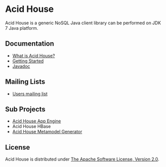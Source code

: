 Acid House
==========
Acid House is a generic NoSQL Java client library can be performed on JDK 7 Java platform.

Documentation
-------------
* [What is Acid House?](https://github.com/eiichiro/acidhouse/wiki/What-is-Acid-House%3F)
* [Getting Started](https://github.com/eiichiro/acidhouse/wiki/Getting-Started)
* [Javadoc](http://apidocs.eiichiro.org/acidhouse/)

Mailing Lists
-------------
* [Users mailing list](http://groups.google.com/group/acidhouse-users)

Sub Projects
-----------
* [Acid House App Engine](https://github.com/eiichiro/acidhouse/tree/master/acidhouse-appengine)
* Acid House HBase
* [Acid House Metamodel Generator](https://github.com/eiichiro/acidhouse/tree/master/acidhouse-modelgen)

License
-------
Acid House is distributed under [The Apache Software License, Version 2.0](http://www.apache.org/licenses/LICENSE-2.0).
